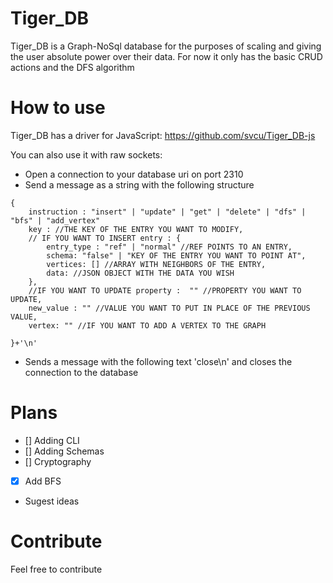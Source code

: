 # Tiger_DB
Tiger_DB is a Graph-NoSql database for the purposes of scaling and giving the user absolute power over their data. For now it only has the basic CRUD actions and the DFS algorithm

# How to use

Tiger_DB has a driver for JavaScript: https://github.com/svcu/Tiger_DB-js

You can also use it with raw sockets:

- Open a connection to your database uri on port 2310
- Send a message as a string with the following structure
```
{
    instruction : "insert" | "update" | "get" | "delete" | "dfs" | "bfs" | "add_vertex"
    key : //THE KEY OF THE ENTRY YOU WANT TO MODIFY,
    // IF YOU WANT TO INSERT entry : {
        entry_type : "ref" | "normal" //REF POINTS TO AN ENTRY,
        schema: "false" | "KEY OF THE ENTRY YOU WANT TO POINT AT",
        vertices: [] //ARRAY WITH NEIGHBORS OF THE ENTRY,
        data: //JSON OBJECT WITH THE DATA YOU WISH
    },
    //IF YOU WANT TO UPDATE property :  "" //PROPERTY YOU WANT TO UPDATE,
    new_value : "" //VALUE YOU WANT TO PUT IN PLACE OF THE PREVIOUS VALUE,
    vertex: "" //IF YOU WANT TO ADD A VERTEX TO THE GRAPH 

}+'\n'
```

- Sends a message with the following text 'close\n' and closes the connection to the database

# Plans

- [] Adding CLI
- [] Adding Schemas
- [] Cryptography
- [x] Add BFS
- Sugest ideas

# Contribute

Feel free to contribute